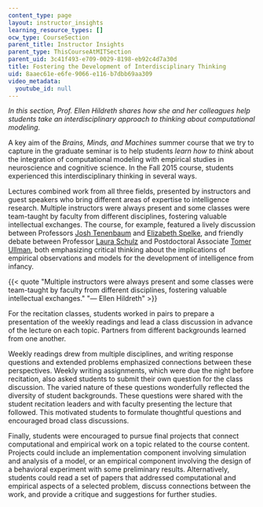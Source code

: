 ```yaml
---
content_type: page
layout: instructor_insights
learning_resource_types: []
ocw_type: CourseSection
parent_title: Instructor Insights
parent_type: ThisCourseAtMITSection
parent_uid: 3c41f493-e709-0029-8198-eb92c4d7a30d
title: Fostering the Development of Interdisciplinary Thinking
uid: 8aaec61e-e6fe-9066-e116-b7dbb69aa309
video_metadata:
  youtube_id: null
---
```


_In this section, Prof. Ellen Hildreth shares how she and her colleagues help students take an interdisciplinary approach to thinking about computational modeling._

A key aim of the _Brains, Minds, and Machines_ summer course that we try to capture in the graduate seminar is to help students _learn how to think_ about the integration of computational modeling with empirical studies in neuroscience and cognitive science. In the Fall 2015 course, students experienced this interdisciplinary thinking in several ways.

Lectures combined work from all three fields, presented by instructors and guest speakers who bring different areas of expertise to intelligence research. Multiple instructors were always present and some classes were team-taught by faculty from different disciplines, fostering valuable intellectual exchanges. The course, for example, featured a lively discussion between Professors [Josh Tenenbaum](http://web.mit.edu/cocosci/josh.html) and [Elizabeth Spelke](https://software.rc.fas.harvard.edu/lds/research/spelke/elizabeth-spelke/), and friendly debate between Professor [Laura Schulz](https://cbmm.mit.edu/about/people/schulz) and Postdoctoral Associate [Tomer Ullman](http://www.mit.edu/~tomeru/), both emphasizing critical thinking about the implications of empirical observations and models for the development of intelligence from infancy.

{{< quote "Multiple instructors were always present and some classes were team-taught by faculty from different disciplines, fostering valuable intellectual exchanges." "— Ellen Hildreth" >}}

For the recitation classes, students worked in pairs to prepare a presentation of the weekly readings and lead a class discussion in advance of the lecture on each topic. Partners from different backgrounds learned from one another.

Weekly readings drew from multiple disciplines, and writing response questions and extended problems emphasized connections between these perspectives. Weekly writing assignments, which were due the night before recitation, also asked students to submit their own question for the class discussion. The varied nature of these questions wonderfully reflected the diversity of student backgrounds. These questions were shared with the student recitation leaders and with faculty presenting the lecture that followed. This motivated students to formulate thoughtful questions and encouraged broad class discussions.

Finally, students were encouraged to pursue final projects that connect computational and empirical work on a topic related to the course content. Projects could include an implementation component involving simulation and analysis of a model, or an empirical component involving the design of a behavioral experiment with some preliminary results. Alternatively, students could read a set of papers that addressed computational and empirical aspects of a selected problem, discuss connections between the work, and provide a critique and suggestions for further studies.